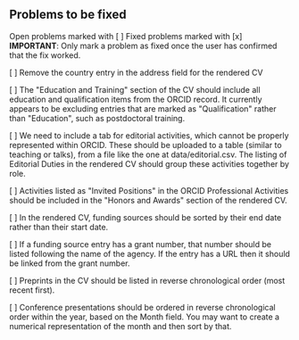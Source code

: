 ## Problems to be fixed

Open problems marked with [ ]
Fixed problems marked with [x]
**IMPORTANT**: Only mark a problem as fixed once the user has confirmed that the fix worked.

[ ] Remove the country entry in the address field for the rendered CV

[ ] The "Education and Training" section of the CV should include all education and qualification items from the ORCID record. It currently appears to be excluding entries that are marked as "Qualification" rather than "Education", such as postdoctoral training.

[ ] We need to include a tab for editorial activities, which cannot be properly represented within ORCID.  These should be uploaded to a table (similar to teaching or talks), from a file like the one at data/editorial.csv.  The listing of Editorial Duties in the rendered CV should group these activities together by role.

[ ] Activities listed as "Invited Positions" in the ORCID Professional Activities should be included in the "Honors and Awards" section of the rendered CV.

[ ] In the rendered CV, funding sources should be sorted by their end date rather than their start date.

[ ] If a funding source entry has a grant number, that number should be listed following the name of the agency.  If the entry has a URL then it should be linked from the grant number.

[ ] Preprints in the CV should be listed in reverse chronological order (most recent first).

[ ] Conference presentations should be ordered in reverse chronological order within the year, based on the Month field.  You may want to create a numerical representation of the month and then sort by that.

